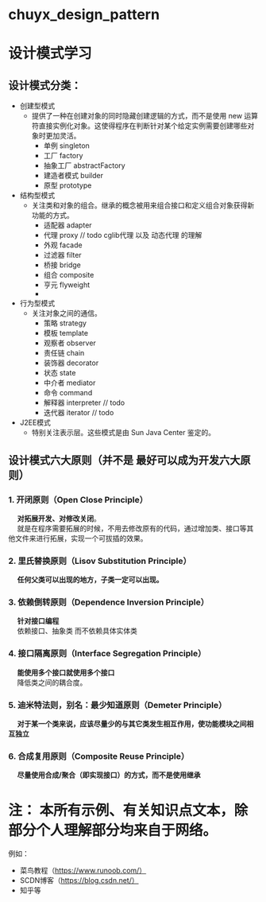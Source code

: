 # chuyx_design_pattern
# 设计模式学习
## 设计模式分类：
- 创建型模式
  - 提供了一种在创建对象的同时隐藏创建逻辑的方式，而不是使用 new 运算符直接实例化对象。这使得程序在判断针对某个给定实例需要创建哪些对象时更加灵活。
    - 单例 singleton
    - 工厂 factory
    - 抽象工厂 abstractFactory
    - 建造者模式 builder
    - 原型 prototype
- 结构型模式
  - 关注类和对象的组合。继承的概念被用来组合接口和定义组合对象获得新功能的方式。
    - 适配器 adapter
    - 代理 proxy   // todo cglib代理 以及 动态代理 的理解
    - 外观 facade
    - 过滤器 filter
    - 桥接 bridge
    - 组合 composite
    - 亨元 flyweight
    - 
- 行为型模式
  - 关注对象之间的通信。
    - 策略 strategy
    - 模板 template
    - 观察者 observer
    - 责任链 chain
    - 装饰器 decorator
    - 状态 state
    - 中介者 mediator
    - 命令 command 
    - 解释器 interpreter // todo
    - 迭代器 iterator // todo
- J2EE模式
  - 特别关注表示层。这些模式是由 Sun Java Center 鉴定的。
  

## 设计模式六大原则（并不是 最好可以成为开发六大原则）
### 1. 开闭原则（Open Close Principle）
   &emsp; **对拓展开发、对修改关闭**。\
   &emsp; 就是在程序需要拓展的时候，不用去修改原有的代码，通过增加类、接口等其他文件来进行拓展，实现一个可拔插的效果。
### 2. 里氏替换原则（Lisov Substitution Principle）
   &emsp; **任何父类可以出现的地方，子类一定可以出现。**
### 3. 依赖倒转原则（Dependence Inversion Principle）
   &emsp; **针对接口编程**\
   &emsp; 依赖接口、抽象类 而不依赖具体实体类
### 4. 接口隔离原则（Interface Segregation Principle）
   &emsp; **能使用多个接口就使用多个接口**\
   &emsp; 降低类之间的耦合度。
### 5. 迪米特法则，别名：最少知道原则（Demeter Principle）
   &emsp; **对于某一个类来说，应该尽量少的与其它类发生相互作用，使功能模块之间相互独立**
### 6. 合成复用原则（Composite Reuse Principle）
   &emsp; **尽量使用合成/聚合（即实现接口）的方式，而不是使用继承**
   

# 注： 本所有示例、有关知识点文本，除部分个人理解部分均来自于网络。
例如：
- 菜鸟教程（https://www.runoob.com/）
- SCDN博客（https://blog.csdn.net/）
- 知乎等